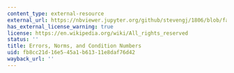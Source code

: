 ```yaml
---
content_type: external-resource
external_url: https://nbviewer.jupyter.org/github/stevengj/1806/blob/fall18/lectures/Conditioning.ipynb
has_external_license_warning: true
license: https://en.wikipedia.org/wiki/All_rights_reserved
status: ''
title: Errors, Norms, and Condition Numbers
uid: fb8cc21d-16e5-45a1-b613-11e8daf76d42
wayback_url: ''
---
```

